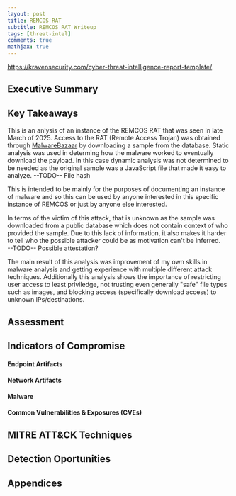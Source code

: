 ```yaml
---
layout: post
title: REMCOS RAT
subtitle: REMCOS RAT Writeup
tags: [threat-intel]
comments: true
mathjax: true
---
```

https://kravensecurity.com/cyber-threat-intelligence-report-template/

## Executive Summary
 

## Key Takeaways  
This is an anlysis of an instance of the REMCOS RAT that was seen in late March of 2025. Access to the RAT (Remote Access Trojan) was obtained through [MalwareBazaar](https://bazaar.abuse.ch/) by downloading a sample from the database. Static analysis was used in determing how the malware worked to eventually download the payload. In this case dynamic analysis was not determined to be needed as the original sample was a JavaScript file that made it easy to analyze. 
  --TODO-- File hash

This is intended to be mainly for the purposes of documenting an instance of malware and so this can be used by anyone interested in this specific instance of REMCOS or just by anyone else interested. 
  
In terms of the victim of this attack, that is unknown as the sample was downloaded from a public database which does not contain context of who provided the sample. Due to this lack of information, it also makes it harder to tell who the possible attacker could be as motivation can't be inferred.  
--TODO-- Possible attestation?  
  
The main result of this analysis was improvement of my own skills in malware analysis and getting experience with multiple different attack techniques. Additionally this analysis shows the importance of restricting user access to least priviledge, not trusting even generally "safe" file types such as images, and blocking access (specifically download access) to unknown IPs/destinations. 
## Assessment

## Indicators of Compromise

#### Endpoint Artifacts

#### Network Artifacts

#### Malware

#### Common Vulnerabilities & Exposures (CVEs)

## MITRE ATT&CK Techniques

## Detection Oportunities

## Appendices